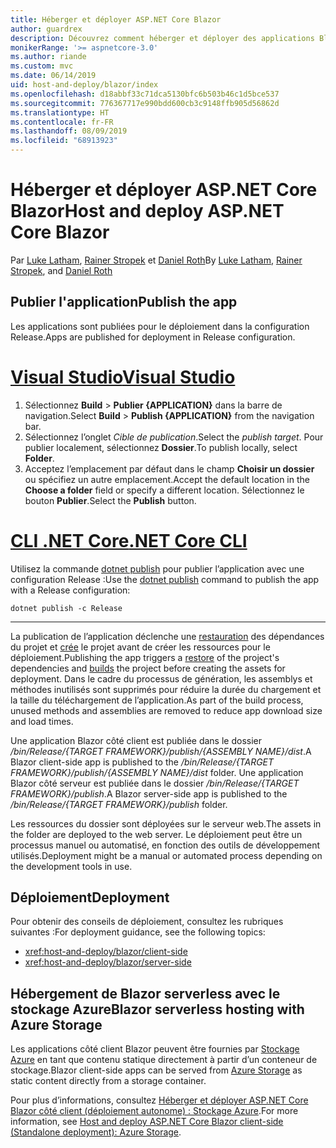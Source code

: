 ```yaml
---
title: Héberger et déployer ASP.NET Core Blazor
author: guardrex
description: Découvrez comment héberger et déployer des applications Blazor.
monikerRange: '>= aspnetcore-3.0'
ms.author: riande
ms.custom: mvc
ms.date: 06/14/2019
uid: host-and-deploy/blazor/index
ms.openlocfilehash: d18abbf33c71dca5130bfc6b503b46c1d5bce537
ms.sourcegitcommit: 776367717e990bdd600cb3c9148ffb905d56862d
ms.translationtype: HT
ms.contentlocale: fr-FR
ms.lasthandoff: 08/09/2019
ms.locfileid: "68913923"
---
```

# <a name="host-and-deploy-aspnet-core-blazor"></a><span data-ttu-id="822a4-103">Héberger et déployer ASP.NET Core Blazor</span><span class="sxs-lookup"><span data-stu-id="822a4-103">Host and deploy ASP.NET Core Blazor</span></span>

<span data-ttu-id="822a4-104">Par [Luke Latham](https://github.com/guardrex), [Rainer Stropek](https://www.timecockpit.com) et [Daniel Roth](https://github.com/danroth27)</span><span class="sxs-lookup"><span data-stu-id="822a4-104">By [Luke Latham](https://github.com/guardrex), [Rainer Stropek](https://www.timecockpit.com), and [Daniel Roth](https://github.com/danroth27)</span></span>

## <a name="publish-the-app"></a><span data-ttu-id="822a4-105">Publier l'application</span><span class="sxs-lookup"><span data-stu-id="822a4-105">Publish the app</span></span>

<span data-ttu-id="822a4-106">Les applications sont publiées pour le déploiement dans la configuration Release.</span><span class="sxs-lookup"><span data-stu-id="822a4-106">Apps are published for deployment in Release configuration.</span></span>

# <a name="visual-studiotabvisual-studio"></a>[<span data-ttu-id="822a4-107">Visual Studio</span><span class="sxs-lookup"><span data-stu-id="822a4-107">Visual Studio</span></span>](#tab/visual-studio)

1. <span data-ttu-id="822a4-108">Sélectionnez **Build** > **Publier {APPLICATION}** dans la barre de navigation.</span><span class="sxs-lookup"><span data-stu-id="822a4-108">Select **Build** > **Publish {APPLICATION}** from the navigation bar.</span></span>
1. <span data-ttu-id="822a4-109">Sélectionnez l’onglet *Cible de publication*.</span><span class="sxs-lookup"><span data-stu-id="822a4-109">Select the *publish target*.</span></span> <span data-ttu-id="822a4-110">Pour publier localement, sélectionnez **Dossier**.</span><span class="sxs-lookup"><span data-stu-id="822a4-110">To publish locally, select **Folder**.</span></span>
1. <span data-ttu-id="822a4-111">Acceptez l’emplacement par défaut dans le champ **Choisir un dossier** ou spécifiez un autre emplacement.</span><span class="sxs-lookup"><span data-stu-id="822a4-111">Accept the default location in the **Choose a folder** field or specify a different location.</span></span> <span data-ttu-id="822a4-112">Sélectionnez le bouton **Publier**.</span><span class="sxs-lookup"><span data-stu-id="822a4-112">Select the **Publish** button.</span></span>

# <a name="net-core-clitabnetcore-cli"></a>[<span data-ttu-id="822a4-113">CLI .NET Core</span><span class="sxs-lookup"><span data-stu-id="822a4-113">.NET Core CLI</span></span>](#tab/netcore-cli)

<span data-ttu-id="822a4-114">Utilisez la commande [dotnet publish](/dotnet/core/tools/dotnet-publish) pour publier l’application avec une configuration Release :</span><span class="sxs-lookup"><span data-stu-id="822a4-114">Use the [dotnet publish](/dotnet/core/tools/dotnet-publish) command to publish the app with a Release configuration:</span></span>

```console
dotnet publish -c Release
```

---

<span data-ttu-id="822a4-115">La publication de l’application déclenche une [restauration](/dotnet/core/tools/dotnet-restore) des dépendances du projet et [crée](/dotnet/core/tools/dotnet-build) le projet avant de créer les ressources pour le déploiement.</span><span class="sxs-lookup"><span data-stu-id="822a4-115">Publishing the app triggers a [restore](/dotnet/core/tools/dotnet-restore) of the project's dependencies and [builds](/dotnet/core/tools/dotnet-build) the project before creating the assets for deployment.</span></span> <span data-ttu-id="822a4-116">Dans le cadre du processus de génération, les assemblys et méthodes inutilisés sont supprimés pour réduire la durée du chargement et la taille du téléchargement de l’application.</span><span class="sxs-lookup"><span data-stu-id="822a4-116">As part of the build process, unused methods and assemblies are removed to reduce app download size and load times.</span></span>

<span data-ttu-id="822a4-117">Une application Blazor côté client est publiée dans le dossier */bin/Release/{TARGET FRAMEWORK}/publish/{ASSEMBLY NAME}/dist*.</span><span class="sxs-lookup"><span data-stu-id="822a4-117">A Blazor client-side app is published to the */bin/Release/{TARGET FRAMEWORK}/publish/{ASSEMBLY NAME}/dist* folder.</span></span> <span data-ttu-id="822a4-118">Une application Blazor côté serveur est publiée dans le dossier */bin/Release/{TARGET FRAMEWORK}/publish*.</span><span class="sxs-lookup"><span data-stu-id="822a4-118">A Blazor server-side app is published to the */bin/Release/{TARGET FRAMEWORK}/publish* folder.</span></span>

<span data-ttu-id="822a4-119">Les ressources du dossier sont déployées sur le serveur web.</span><span class="sxs-lookup"><span data-stu-id="822a4-119">The assets in the folder are deployed to the web server.</span></span> <span data-ttu-id="822a4-120">Le déploiement peut être un processus manuel ou automatisé, en fonction des outils de développement utilisés.</span><span class="sxs-lookup"><span data-stu-id="822a4-120">Deployment might be a manual or automated process depending on the development tools in use.</span></span>

## <a name="deployment"></a><span data-ttu-id="822a4-121">Déploiement</span><span class="sxs-lookup"><span data-stu-id="822a4-121">Deployment</span></span>

<span data-ttu-id="822a4-122">Pour obtenir des conseils de déploiement, consultez les rubriques suivantes :</span><span class="sxs-lookup"><span data-stu-id="822a4-122">For deployment guidance, see the following topics:</span></span>

* <xref:host-and-deploy/blazor/client-side>
* <xref:host-and-deploy/blazor/server-side>

## <a name="blazor-serverless-hosting-with-azure-storage"></a><span data-ttu-id="822a4-123">Hébergement de Blazor serverless avec le stockage Azure</span><span class="sxs-lookup"><span data-stu-id="822a4-123">Blazor serverless hosting with Azure Storage</span></span>

<span data-ttu-id="822a4-124">Les applications côté client Blazor peuvent être fournies par [Stockage Azure](https://azure.microsoft.com/services/storage/) en tant que contenu statique directement à partir d’un conteneur de stockage.</span><span class="sxs-lookup"><span data-stu-id="822a4-124">Blazor client-side apps can be served from [Azure Storage](https://azure.microsoft.com/services/storage/) as static content directly from a storage container.</span></span>

<span data-ttu-id="822a4-125">Pour plus d’informations, consultez [Héberger et déployer ASP.NET Core Blazor côté client (déploiement autonome) : Stockage Azure](xref:host-and-deploy/blazor/client-side#azure-storage).</span><span class="sxs-lookup"><span data-stu-id="822a4-125">For more information, see [Host and deploy ASP.NET Core Blazor client-side (Standalone deployment): Azure Storage](xref:host-and-deploy/blazor/client-side#azure-storage).</span></span>
